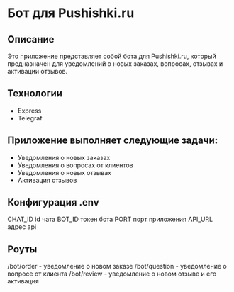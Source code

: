 # Бот для Pushishki.ru

## Описание
Это приложение представляет собой бота для Pushishki.ru, который предназначен для уведомлений о новых заказах, вопросах, отзывах и активации отзывов.

## Технологии
- Express
- Telegraf

## Приложение выполняет следующие задачи:
- Уведомления о новых заказах
- Уведомления о вопросах от клиентов
- Уведомления о новых отзывах
- Активация отзывов

## Конфигурация .env
CHAT_ID id чата
BOT_ID токен бота
PORT порт приложения
API_URL адрес api

## Роуты
/bot/order - уведомление о новом заказе
/bot/question - уведомление о вопросе от клиента
/bot/review - уведомление о новом отзыве и его активация